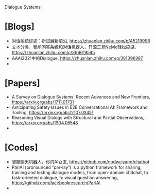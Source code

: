 Dialogue Systems

# [Blogs]
+ 对话系统综述：新进展新前沿, https://zhuanlan.zhihu.com/p/45210996
+ 文本分类、智能问答系统和对话机器人，开源工具NeMo轻松搞掂， https://zhuanlan.zhihu.com/p/396619595
+ AAAI2021中的Dialogue, https://zhuanlan.zhihu.com/p/391396987
+ 

# [Papers]
+ A Survey on Dialogue Systems: Recent Advances and New Frontiers, https://arxiv.org/abs/1711.01731
+ Anticipating Safety Issues in E2E Conversational AI: Framework and Tooling, https://arxiv.org/abs/2107.03451
+ Reasoning Visual Dialogs with Structural and Partial Observations, https://arxiv.org/abs/1904.05548
+ 

# [Codes]
+ 智能聊天机器人，你的AI女友, https://github.com/godweiyang/chatbot
+ ParlAI (pronounced “par-lay”) is a python framework for sharing, training and testing dialogue models, from open-domain chitchat, to task-oriented dialogue, to visual question answering, https://github.com/facebookresearch/ParlAI
+ 

